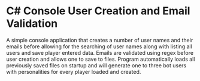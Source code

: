 # C# Console User Creation and Email Validation

A simple console application that creates a number of user names and their emails before allowing for the searching of user names along with listing all users and save player entered data. Emails are validated using regex before user creation and allows one to save to files. Program automatically loads all previously saved files on startup and will generate one to three bot users with personalities for every player loaded and created.